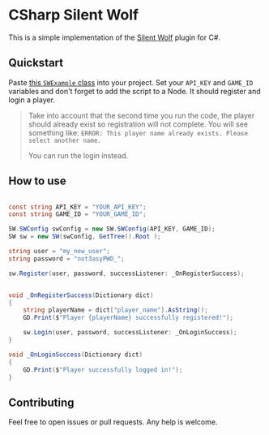 # CSharp Silent Wolf

This is a simple implementation of the [Silent Wolf](https://silentwolf.com/features) plugin for C#.

## Quickstart

Paste [this `SWExample` class](example/SWExample.cs) into your project. Set your `API_KEY` and `GAME_ID` variables and don't forget to add the script to a Node.
It should register and login a player.

> Take into account that the second time you run the code, the player should already exist so registration will not complete. You will see something like: `ERROR: This player name already exists. Please select another name.`
>
> You can run the login instead.

## How to use

```c#

const string API_KEY = "YOUR_API_KEY";
const string GAME_ID = "YOUR_GAME_ID";

SW.SWConfig swConfig = new SW.SWConfig(API_KEY, GAME_ID);
SW sw = new SW(swConfig, GetTree().Root );

string user = "my_new_user";
string password = "not3asyPWD_";

sw.Register(user, password, successListener: _OnRegisterSuccess);


void _OnRegisterSuccess(Dictionary dict)
{
    string playerName = dict["player_name"].AsString();
    GD.Print($"Player {playerName} successfully registered!");

    sw.Login(user, password, successListener: _OnLoginSuccess);
}

void _OnLoginSuccess(Dictionary dict)
{
    GD.Print($"Player successfully logged in!");
}

```


## Contributing

Feel free to open issues or pull requests. Any help is welcome.

